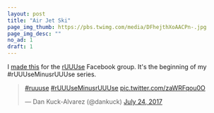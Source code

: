 ```yaml
---
layout: post
title: "Air Jet Ski"
page_img_thumb: https://pbs.twimg.com/media/DFhejthXoAACPn-.jpg
page_img_desc: ""
no_ad: 1
draft: 1
---
```


I <a href="https://www.facebook.com/groups/ruuuse/permalink/1444697398927463/">made this</a> for the <a href="https://www.facebook.com/groups/1144470838950122/">rUUUse</a> Facebook group. It's the beginning of my #rUUUseMinusrUUUse series.

<blockquote class="twitter-tweet" data-lang="en"><p lang="und" dir="ltr"><a href="https://twitter.com/hashtag/ruuuse?src=hash">#ruuuse</a> <a href="https://twitter.com/hashtag/rUUUseMinusrUUUse?src=hash">#rUUUseMinusrUUUse</a> <a href="https://t.co/zaWRFqou0O">pic.twitter.com/zaWRFqou0O</a></p>&mdash; Dan Kuck-Alvarez (@dankuck) <a href="https://twitter.com/dankuck/status/889565023475052544">July 24, 2017</a></blockquote>
<script async src="//platform.twitter.com/widgets.js" charset="utf-8"></script>
